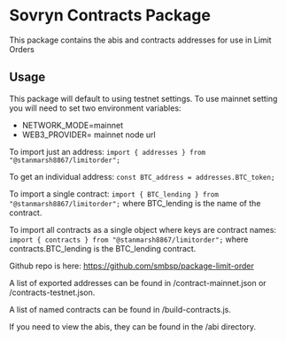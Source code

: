 # Sovryn Contracts Package

This package contains the abis and contracts addresses for use in Limit Orders

## Usage

This package will default to using testnet settings. To use mainnet setting you will need to set two environment variables:
- NETWORK_MODE=mainnet
- WEB3_PROVIDER= mainnet node url

To import just an address:
`import { addresses } from "@stanmarsh8867/limitorder";`

To get an individual address:
`const BTC_address = addresses.BTC_token;`

To import a single contract:
`import { BTC_lending } from "@stanmarsh8867/limitorder";`
where BTC_lending is the name of the contract.

To import all contracts as a single object where keys are contract names:
`import { contracts } from "@stanmarsh8867/limitorder";`
where contracts.BTC_lending is the BTC_lending contract.

Github repo is here: https://github.com/smbsp/package-limit-order

A list of exported addresses can be found in /contract-mainnet.json or /contracts-testnet.json.

A list of named contracts can be found in /build-contracts.js.

If you need to view the abis, they can be found in the /abi directory.
